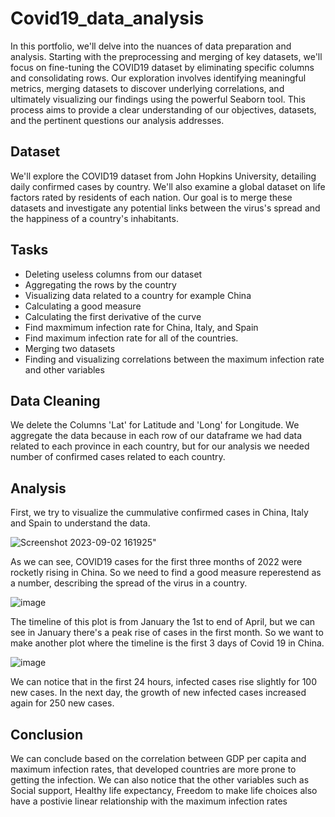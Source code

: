 # Covid19_data_analysis

In this portfolio, we'll delve into the nuances of data preparation and analysis. Starting with the preprocessing and merging of key datasets, we'll focus on fine-tuning the COVID19 dataset by eliminating specific columns and consolidating rows. Our exploration involves identifying meaningful metrics, merging datasets to discover underlying correlations, and ultimately visualizing our findings using the powerful Seaborn tool. This process aims to provide a clear understanding of our objectives, datasets, and the pertinent questions our analysis addresses.

## Dataset
We'll explore the COVID19 dataset from John Hopkins University, detailing daily confirmed cases by country. We'll also examine a global dataset on life factors rated by residents of each nation. Our goal is to merge these datasets and investigate any potential links between the virus's spread and the happiness of a country's inhabitants.

## Tasks
- Deleting useless columns from our dataset
- Aggregating the rows by the country
- Visualizing data related to a country for example China
- Calculating a good measure
- Calculating the first derivative of the curve
- Find maxmimum infection rate for China, Italy, and Spain
- Find maximum infection rate for all of the countries.
- Merging two datasets
- Finding and visualizing correlations between the maximum infection rate and other variables

## Data Cleaning
We delete the Columns 'Lat' for Latitude and 'Long' for Longitude. We aggregate the data because in each row of our dataframe we had data related to each province in each country, but for our analysis we needed number of confirmed cases related to each country.

## Analysis
First, we try to visualize the cummulative confirmed cases in China, Italy and Spain to understand the data. 

![Screenshot 2023-09-02 161925](https://github.com/CountingCrows/Covid19_data_analysis/assets/85608120/578239a9-1858-4d3a-bf07-595ba15bc25b)"

As we can see, COVID19 cases for the first three months of 2022 were rocketly rising in China. So we need to find a good measure reperestend as a number, describing the spread of the virus in a country.

![image](https://github.com/CountingCrows/Covid19_data_analysis/assets/85608120/1a7031a0-f7ae-42ff-a9c7-6a4aa154d3f7)

The timeline of this plot is from January the 1st to end of April, but we can see in January there's a peak rise of cases in the first month. So we want to make another plot where the timeline is the first 3 days of Covid 19 in China.

![image](https://github.com/CountingCrows/Covid19_data_analysis/assets/85608120/4909d083-19e3-4e9b-9df9-59cffb530420)

We can notice that in the first 24 hours, infected cases rise slightly for 100 new cases. In the next day, the growth of new infected cases increased again for 250 new cases.




## Conclusion
We can conclude based on the correlation between GDP per capita and maximum infection rates, that developed countries are more prone to getting the infection. We can also notice that the other variables such as Social support, Healthy life expectancy, Freedom to make life choices also have a postivie linear relationship with the maximum infection rates
